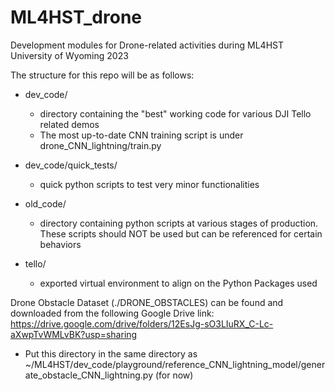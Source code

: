 # ML4HST_drone
Development modules for Drone-related activities during ML4HST University of Wyoming 2023

The structure for this repo will be as follows:

* dev_code/
    + directory containing the "best" working code for various DJI Tello related demos
    + The most up-to-date CNN training script is under drone_CNN_lightning/train.py
* dev_code/quick_tests/
    + quick python scripts to test very minor functionalities

* old_code/
    + directory containing python scripts at various stages of production. These scripts should NOT be used but can be referenced for certain behaviors

* tello/
    + exported virtual environment to align on the Python Packages used

Drone Obstacle Dataset (./DRONE_OBSTACLES) can be found and downloaded from the following Google Drive link: https://drive.google.com/drive/folders/12EsJg-sO3LIuRX_C-Lc-aXwpTvWMLvBK?usp=sharing
+ Put this directory in the same directory as ~/ML4HST/dev_code/playground/reference_CNN_lightning_model/generate_obstacle_CNN_lightning.py (for now)
